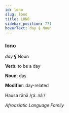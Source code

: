 ```yaml
---
id: lono
slug: lono
title: LONO
sidebar_position: 771
hoverText: day § Noun
---
```


### lono

*day* **§** Noun

**Verb**: to be a day

**Noun**: day

**Modifier**: day-related

Hausa rānā /ɽáː.náː/

*Afroasiatic Language Family*